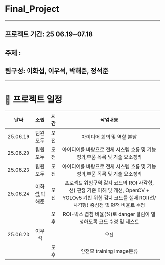 # Final_Project

------------------------------------------------------------
## 프로젝트 기간: 25.06.19~07.18
## 주제 : 
## 팀구성: 이화섭, 이우석, 박해준, 정석준

-------------------------------------------------------
# 📅 프로젝트 일정
|날짜|조원|시간|작업내용|
|:---:|:-----:|:---:|:---:|
|25.06.19|팀원모두|오전|아이디어 회의 및 역할 분담|
|25.06.20|팀원모두|오전|아이디어를 바탕으로 전체 시스템 흐름 및 기능 정의,부품 목록 및 기술 요소정리|
|25.06.23|팀원모두|오전|아이디어를 바탕으로 전체 시스템 흐름 및 기능 정의,부품 목록 및 기술 요소정리|
|25.06.24|이화섭,박해준|오전|프로젝트 위험구역 감지 코드의 ROI(사각형, 선) 판정 기준 이해 및 개선, OpenCV + YOLOv5 기반 위험 감지 코드를 실제 ROI(선/사각형) 중심점 및 면적 비율로 수정|
|||오후|ROI-박스 겹침 비율(%)로 danger 알림이 발생하도록 코드 수정 및 테스트|
|25.06.23|이우석||오전|안전모 training image분류|
|||오후|안전모 training image분류|

